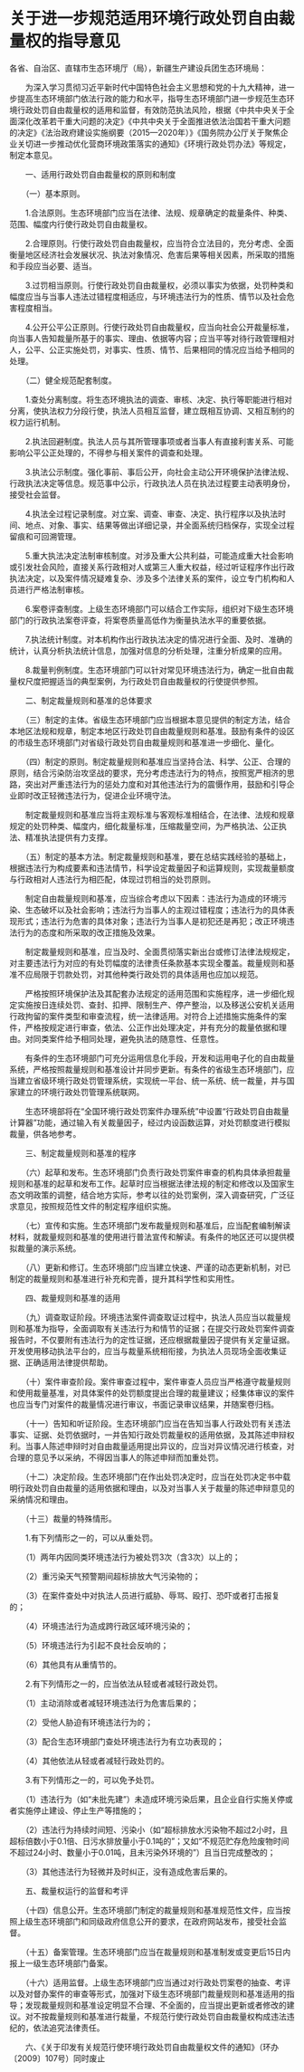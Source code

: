 # 关于进一步规范适用环境行政处罚自由裁量权的指导意见

各省、自治区、直辖市生态环境厅（局），新疆生产建设兵团生态环境局：

　　为深入学习贯彻习近平新时代中国特色社会主义思想和党的十九大精神，进一步提高生态环境部门依法行政的能力和水平，指导生态环境部门进一步规范生态环境行政处罚自由裁量权的适用和监督，有效防范执法风险，根据《中共中央关于全面深化改革若干重大问题的决定》《中共中央关于全面推进依法治国若干重大问题的决定》《法治政府建设实施纲要（2015—2020年）》《国务院办公厅关于聚焦企业关切进一步推动优化营商环境政策落实的通知》《环境行政处罚办法》等规定，制定本意见。

　　一、适用行政处罚自由裁量权的原则和制度

　　（一）基本原则。

　　1.合法原则。生态环境部门应当在法律、法规、规章确定的裁量条件、种类、范围、幅度内行使行政处罚自由裁量权。

　　2.合理原则。行使行政处罚自由裁量权，应当符合立法目的，充分考虑、全面衡量地区经济社会发展状况、执法对象情况、危害后果等相关因素，所采取的措施和手段应当必要、适当。

　　3.过罚相当原则。行使行政处罚自由裁量权，必须以事实为依据，处罚种类和幅度应当与当事人违法过错程度相适应，与环境违法行为的性质、情节以及社会危害程度相当。

　　4.公开公平公正原则。行使行政处罚自由裁量权，应当向社会公开裁量标准，向当事人告知裁量所基于的事实、理由、依据等内容；应当平等对待行政管理相对人，公平、公正实施处罚，对事实、性质、情节、后果相同的情况应当给予相同的处理。

　　（二）健全规范配套制度。

　　1.查处分离制度。将生态环境执法的调查、审核、决定、执行等职能进行相对分离，使执法权力分段行使，执法人员相互监督，建立既相互协调、又相互制约的权力运行机制。

　　2.执法回避制度。执法人员与其所管理事项或者当事人有直接利害关系、可能影响公平公正处理的，不得参与相关案件的调查和处理。

　　3.执法公示制度。强化事前、事后公开，向社会主动公开环境保护法律法规、行政执法决定等信息。规范事中公示，行政执法人员在执法过程要主动表明身份，接受社会监督。

　　4.执法全过程记录制度。对立案、调查、审查、决定、执行程序以及执法时间、地点、对象、事实、结果等做出详细记录，并全面系统归档保存，实现全过程留痕和可回溯管理。

　　5.重大执法决定法制审核制度。对涉及重大公共利益，可能造成重大社会影响或引发社会风险，直接关系行政相对人或第三人重大权益，经过听证程序作出行政执法决定，以及案件情况疑难复杂、涉及多个法律关系的案件，设立专门机构和人员进行严格法制审核。

　　6.案卷评查制度。上级生态环境部门可以结合工作实际，组织对下级生态环境部门的行政执法案卷评查，将案卷质量高低作为衡量执法水平的重要依据。

　　7.执法统计制度。对本机构作出行政执法决定的情况进行全面、及时、准确的统计，认真分析执法统计信息，加强对信息的分析处理，注重分析成果的应用。

　　8.裁量判例制度。生态环境部门可以针对常见环境违法行为，确定一批自由裁量权尺度把握适当的典型案例，为行政处罚自由裁量权的行使提供参照。

　　二、制定裁量规则和基准的总体要求

　　（三）制定的主体。省级生态环境部门应当根据本意见提供的制定方法，结合本地区法规和规章，制定本地区行政处罚自由裁量规则和基准。鼓励有条件的设区的市级生态环境部门对省级行政处罚自由裁量规则和基准进一步细化、量化。

　　（四）制定的原则。制定裁量规则和基准应当坚持合法、科学、公正、合理的原则，结合污染防治攻坚战的要求，充分考虑违法行为的特点，按照宽严相济的思路，突出对严重违法行为的惩处力度和对其他违法行为的震慑作用，鼓励和引导企业即时改正轻微违法行为，促进企业环境守法。

　　制定裁量规则和基准应当将主观标准与客观标准相结合，在法律、法规和规章规定的处罚种类、幅度内，细化裁量标准，压缩裁量空间，为严格执法、公正执法、精准执法提供有力支撑。

　　（五）制定的基本方法。制定裁量规则和基准，要在总结实践经验的基础上，根据违法行为构成要素和违法情节，科学设定裁量因子和运算规则，实现裁量额度与行政相对人违法行为相匹配，体现过罚相当的处罚原则。

　　制定自由裁量规则和基准，应当综合考虑以下因素：违法行为造成的环境污染、生态破坏以及社会影响；违法行为当事人的主观过错程度；违法行为的具体表现形式；违法行为危害的具体对象；违法行为当事人是初犯还是再犯；改正环境违法行为的态度和所采取的改正措施及效果。

　　制定裁量规则和基准，应当及时、全面贯彻落实新出台或修订法律法规规定，对主要违法行为对应的有处罚幅度的法律责任条款基本实现全覆盖。裁量规则和基准不应局限于罚款处罚，对其他种类行政处罚的具体适用也应加以规范。

　　严格按照环境保护法及其配套办法规定的适用范围和实施程序，进一步细化规定实施按日连续处罚、查封、扣押、限制生产、停产整治，以及移送公安机关适用行政拘留的案件类型和审查流程，统一法律适用。对符合上述措施实施条件的案件，严格按规定进行审查，依法、公正作出处理决定，并有充分的裁量依据和理由。对同类案件给予相同处理，避免执法的随意性、任意性。

　　有条件的生态环境部门可充分运用信息化手段，开发和运用电子化的自由裁量系统，严格按照裁量规则和基准设计并同步更新。有条件的省级生态环境部门，应当建立省级环境行政处罚管理系统，实现统一平台、统一系统、统一裁量，并与国家建立的环境行政处罚管理系统联网。

　　生态环境部将在“全国环境行政处罚案件办理系统”中设置“行政处罚自由裁量计算器”功能，通过输入有关裁量因子，经过内设函数运算，对处罚额度进行模拟裁量，供各地参考。

　　三、制定裁量规则和基准的程序

　　（六）起草和发布。生态环境部门负责行政处罚案件审查的机构具体承担裁量规则和基准的起草和发布工作。起草时应当根据法律法规的制定和修改以及国家生态文明政策的调整，结合地方实际，参考以往的处罚案例，深入调查研究，广泛征求意见，按照规范性文件的制定程序组织实施。

　　（七）宣传和实施。生态环境部门发布裁量规则和基准后，应当配套编制解读材料，就裁量规则和基准的使用进行普法宣传和解读。有条件的地区还可以提供模拟裁量的演示系统。

　　（八）更新和修订。生态环境部门应当建立快速、严谨的动态更新机制，对已制定的裁量规则和基准进行补充和完善，提升其科学性和实用性。

　　四、裁量规则和基准的适用

　　（九）调查取证阶段。环境违法案件调查取证过程中，执法人员应当以裁量规则和基准为指导，全面调取有关违法行为和情节的证据；在提交行政处罚案件调查报告时，不仅要附有违法行为的定性证据，还应根据裁量因子提供有关定量证据。开发使用移动执法平台的，应当与裁量系统相衔接，为执法人员现场全面收集证据、正确适用法律提供帮助。

　　（十）案件审查阶段。案件审查过程中，案件审查人员应当严格遵守裁量规则和使用裁量基准，对具体案件的处罚额度提出合理的裁量建议；经集体审议的案件也应当专门对案件的裁量情况进行审议，书面记录审议结果，并随案卷归档。

　　（十一）告知和听证阶段。生态环境部门应当在告知当事人行政处罚有关违法事实、证据、处罚依据时，一并告知行政处罚裁量权的适用依据，及其陈述申辩权利。当事人陈述申辩时对自由裁量适用提出异议的，应当对异议情况进行核查，对合理的意见予以采纳，不得因当事人的陈述申辩而加重处罚。

　　（十二）决定阶段。生态环境部门在作出处罚决定时，应当在处罚决定书中载明行政处罚自由裁量的适用依据和理由，以及对当事人关于裁量的陈述申辩意见的采纳情况和理由。

　　（十三）裁量的特殊情形。

　　1.有下列情形之一的，可以从重处罚。

　　（1）两年内因同类环境违法行为被处罚3次（含3次）以上的；

　　（2）重污染天气预警期间超标排放大气污染物的；

　　（3）在案件查处中对执法人员进行威胁、辱骂、殴打、恐吓或者打击报复的；

　　（4）环境违法行为造成跨行政区域环境污染的；

　　（5）环境违法行为引起不良社会反响的；

　　（6）其他具有从重情节的。

　　2.有下列情形之一的，应当依法从轻或者减轻行政处罚。

　　（1）主动消除或者减轻环境违法行为危害后果的；

　　（2）受他人胁迫有环境违法行为的；

　　（3）配合生态环境部门查处环境违法行为有立功表现的；

　　（4）其他依法从轻或者减轻行政处罚的。

　　3.有下列情形之一的，可以免予处罚。

　　（1）违法行为（如“未批先建”）未造成环境污染后果，且企业自行实施关停或者实施停止建设、停止生产等措施的；

　　（2）违法行为持续时间短、污染小（如“超标排放水污染物不超过2小时，且超标倍数小于0.1倍、日污水排放量小于0.1吨的”；又如“不规范贮存危险废物时间不超过24小时、数量小于0.01吨，且未污染外环境的”）且当日完成整改的；

　　（3）其他违法行为轻微并及时纠正，没有造成危害后果的。

　　五、裁量权运行的监督和考评

　　（十四）信息公开。生态环境部门制定的裁量规则和基准规范性文件，应当按照上级生态环境部门和同级政府信息公开的要求，在政府网站发布，接受社会监督。

　　（十五）备案管理。生态环境部门应当在裁量规则和基准制发或变更后15日内报上一级生态环境部门备案。

　　（十六）适用监督。上级生态环境部门应当通过对行政处罚案卷的抽查、考评以及对督办案件的审查等形式，加强对下级生态环境部门裁量规则和基准适用的指导；发现裁量规则和基准设定明显不合理、不全面的，应当提出更新或者修改的建议。对不按裁量规则和基准进行裁量，不规范行使行政处罚自由裁量权构成违法违纪的，依法追究法律责任。

　　六、《关于印发有关规范行使环境行政处罚自由裁量权文件的通知》（环办〔2009〕107号）同时废止